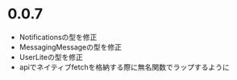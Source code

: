# 0.0.7
- Notificationsの型を修正
- MessagingMessageの型を修正
- UserLiteの型を修正
- apiでネイティブfetchを格納する際に無名関数でラップするように
